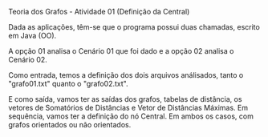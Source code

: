 Teoria dos Grafos - Atividade 01 (Definição da Central)

Dada as aplicações, têm-se que o programa possui duas chamadas, escrito em Java (OO).

A opção 01 analisa o Cenário 01 que foi dado e a opção 02 analisa o Cenário 02.

Como entrada, temos a definição dos dois arquivos análisados, tanto o "grafo01.txt" quanto o "grafo02.txt".

E como saída, vamos ter as saídas dos grafos, tabelas de distância, os vetores de Somatórios de Distâncias e Vetor de Distâncias Máximas. Em sequência, vamos ter a definição do nó Central. Em ambos os casos, com grafos orientados ou não orientados.
